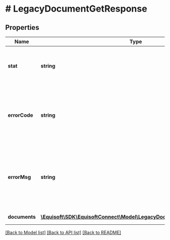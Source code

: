 # # LegacyDocumentGetResponse

## Properties

Name | Type | Description | Notes
------------ | ------------- | ------------- | -------------
**stat** | **string** | Status of the request that has been made. Can be &#39;ok&#39; or &#39;fail&#39;. | [optional]
**errorCode** | **string** | If the request has failed, this element will contain the error code related to the problem encountered. | [optional]
**errorMsg** | **string** | If the request has failed, this element will contain the error message related to the problem encountered. | [optional]
**documents** | [**\Equisoft\SDK\EquisoftConnect\Model\LegacyDocumentDocumentGetItem[]**](LegacyDocumentDocumentGetItem.md) | Array of documents. |

[[Back to Model list]](../../README.md#models) [[Back to API list]](../../README.md#endpoints) [[Back to README]](../../README.md)
